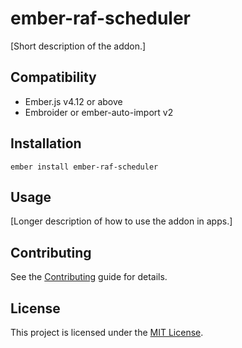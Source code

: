 # ember-raf-scheduler

[Short description of the addon.]

## Compatibility

- Ember.js v4.12 or above
- Embroider or ember-auto-import v2

## Installation

```
ember install ember-raf-scheduler
```

## Usage

[Longer description of how to use the addon in apps.]

## Contributing

See the [Contributing](CONTRIBUTING.md) guide for details.

## License

This project is licensed under the [MIT License](LICENSE.md).
